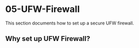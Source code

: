 # 05-UFW-Firewall
This section documents how to set up a secure UFW firewall.

## Why set up UFW Firewall?



